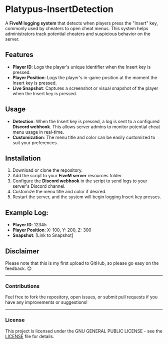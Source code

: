 # Platypus-InsertDetection

A **FiveM logging system** that detects when players press the "Insert" key, commonly used by cheaters to open cheat menus. This system helps administrators track potential cheaters and suspicious behavior on the server.

## Features

- **Player ID**: Logs the player's unique identifier when the Insert key is pressed.
- **Player Position**: Logs the player's in-game position at the moment the Insert key is pressed.
- **Live Snapshot**: Captures a screenshot or visual snapshot of the player when the Insert key is pressed.

## Usage

- **Detection**: When the Insert key is pressed, a log is sent to a configured **Discord webhook**. This allows server admins to monitor potential cheat menu usage in real-time.
- **Customization**: The menu title and color can be easily customized to suit your preferences.

## Installation

1. Download or clone the repository.
2. Add the script to your **FiveM server** resources folder.
3. Configure the **Discord webhook** in the script to send logs to your server's Discord channel.
4. Customize the menu title and color if desired.
5. Restart the server, and the system will begin logging Insert key presses.

## Example Log:

- **Player ID**: 12345
- **Player Position**: X: 100, Y: 200, Z: 300
- **Snapshot**: [Link to Snapshot]

## Disclaimer

Please note that this is my first upload to GitHub, so please go easy on the feedback. 😊

---

### Contributions

Feel free to fork the repository, open issues, or submit pull requests if you have any improvements or suggestions!

---

### License

This project is licensed under the  GNU GENERAL PUBLIC LICENSE - see the [LICENSE](LICENSE) file for details.



